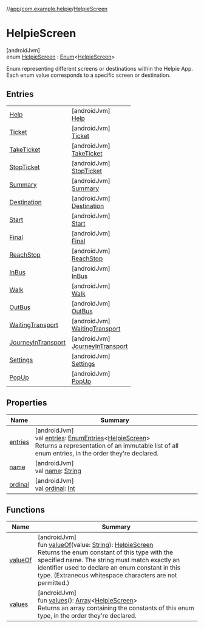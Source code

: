 //[app](../../../index.md)/[com.example.helpie](../index.md)/[HelpieScreen](index.md)

# HelpieScreen

[androidJvm]\
enum [HelpieScreen](index.md) : [Enum](https://kotlinlang.org/api/latest/jvm/stdlib/kotlin/-enum/index.html)&lt;[HelpieScreen](index.md)&gt; 

Enum representing different screens or destinations within the Helpie App. Each enum value corresponds to a specific screen or destination.

## Entries

| | |
|---|---|
| [Help](-help/index.md) | [androidJvm]<br>[Help](-help/index.md) |
| [Ticket](-ticket/index.md) | [androidJvm]<br>[Ticket](-ticket/index.md) |
| [TakeTicket](-take-ticket/index.md) | [androidJvm]<br>[TakeTicket](-take-ticket/index.md) |
| [StopTicket](-stop-ticket/index.md) | [androidJvm]<br>[StopTicket](-stop-ticket/index.md) |
| [Summary](-summary/index.md) | [androidJvm]<br>[Summary](-summary/index.md) |
| [Destination](-destination/index.md) | [androidJvm]<br>[Destination](-destination/index.md) |
| [Start](-start/index.md) | [androidJvm]<br>[Start](-start/index.md) |
| [Final](-final/index.md) | [androidJvm]<br>[Final](-final/index.md) |
| [ReachStop](-reach-stop/index.md) | [androidJvm]<br>[ReachStop](-reach-stop/index.md) |
| [InBus](-in-bus/index.md) | [androidJvm]<br>[InBus](-in-bus/index.md) |
| [Walk](-walk/index.md) | [androidJvm]<br>[Walk](-walk/index.md) |
| [OutBus](-out-bus/index.md) | [androidJvm]<br>[OutBus](-out-bus/index.md) |
| [WaitingTransport](-waiting-transport/index.md) | [androidJvm]<br>[WaitingTransport](-waiting-transport/index.md) |
| [JourneyInTransport](-journey-in-transport/index.md) | [androidJvm]<br>[JourneyInTransport](-journey-in-transport/index.md) |
| [Settings](-settings/index.md) | [androidJvm]<br>[Settings](-settings/index.md) |
| [PopUp](-pop-up/index.md) | [androidJvm]<br>[PopUp](-pop-up/index.md) |

## Properties

| Name | Summary |
|---|---|
| [entries](entries.md) | [androidJvm]<br>val [entries](entries.md): [EnumEntries](https://kotlinlang.org/api/latest/jvm/stdlib/kotlin.enums/-enum-entries/index.html)&lt;[HelpieScreen](index.md)&gt;<br>Returns a representation of an immutable list of all enum entries, in the order they're declared. |
| [name](../../com.example.helpie.foregroundServices/-foreground-service/-actions/-s-t-o-p_-n-o-t-i-f-i-c-a-t-i-o-n/index.md#-372974862%2FProperties%2F-912451524) | [androidJvm]<br>val [name](../../com.example.helpie.foregroundServices/-foreground-service/-actions/-s-t-o-p_-n-o-t-i-f-i-c-a-t-i-o-n/index.md#-372974862%2FProperties%2F-912451524): [String](https://kotlinlang.org/api/latest/jvm/stdlib/kotlin/-string/index.html) |
| [ordinal](../../com.example.helpie.foregroundServices/-foreground-service/-actions/-s-t-o-p_-n-o-t-i-f-i-c-a-t-i-o-n/index.md#-739389684%2FProperties%2F-912451524) | [androidJvm]<br>val [ordinal](../../com.example.helpie.foregroundServices/-foreground-service/-actions/-s-t-o-p_-n-o-t-i-f-i-c-a-t-i-o-n/index.md#-739389684%2FProperties%2F-912451524): [Int](https://kotlinlang.org/api/latest/jvm/stdlib/kotlin/-int/index.html) |

## Functions

| Name | Summary |
|---|---|
| [valueOf](value-of.md) | [androidJvm]<br>fun [valueOf](value-of.md)(value: [String](https://kotlinlang.org/api/latest/jvm/stdlib/kotlin/-string/index.html)): [HelpieScreen](index.md)<br>Returns the enum constant of this type with the specified name. The string must match exactly an identifier used to declare an enum constant in this type. (Extraneous whitespace characters are not permitted.) |
| [values](values.md) | [androidJvm]<br>fun [values](values.md)(): [Array](https://kotlinlang.org/api/latest/jvm/stdlib/kotlin/-array/index.html)&lt;[HelpieScreen](index.md)&gt;<br>Returns an array containing the constants of this enum type, in the order they're declared. |
